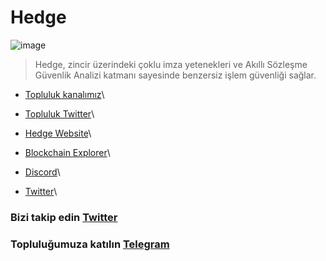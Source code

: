 # Hedge

![image](https://github.com/Core-Node-Team/Testnet-TR/assets/91562185/2920b33b-283a-4efb-ac72-545ef98c562d)

> Hedge, zincir üzerindeki çoklu imza yetenekleri ve Akıllı Sözleşme Güvenlik Analizi katmanı sayesinde benzersiz işlem güvenliği sağlar.

* [Topluluk kanalımız](https://t.me/corenodechat)\

* [Topluluk Twitter](https://twitter.com/corenodeHQ)\

* [Hedge Website](https://hedgeblock.io/)\

* [Blockchain Explorer](https://explorer.nodestake.org/hedge-testnet)\

* [Discord](https://discord.gg/HMVhE7recm)\

* [Twitter](https://twitter.com/hedgeblockio)\


### Bizi takip edin [Twitter](https://twitter.com/corenodeHQ)

### Topluluğumuza katılın [Telegram](https://t.me/corenodechat)
